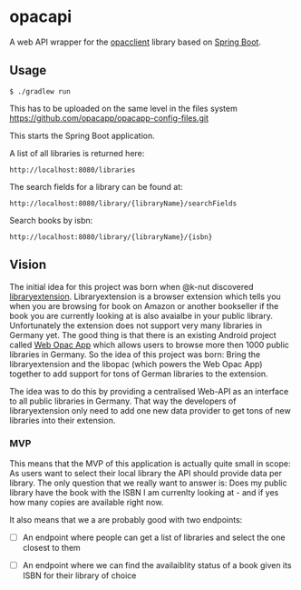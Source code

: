 # opacapi

A web API wrapper for the [opacclient][opacclient-github] library based on [Spring Boot][spring-boot-website].

## Usage

    $ ./gradlew run

This has to be uploaded on the same level in the files system
    https://github.com/opacapp/opacapp-config-files.git

This starts the Spring Boot application.

A list of all libraries is returned here:

    http://localhost:8080/libraries

The search fields for a library can be found at:

    http://localhost:8080/library/{libraryName}/searchFields

Search books by isbn:

    http://localhost:8080/library/{libraryName}/{isbn}


[opacclient-github]: https://github.com/opacapp/opacclient
[spring-boot-website]: https://projects.spring.io/spring-boot/

## Vision

The initial idea for this project was born when @k-nut discovered [libraryextension](https://www.libraryextension.com). Libraryextension is a browser extension which tells you when you are browsing for book on Amazon or another bookseller if the book you are currently looking at is also avaialbe in your public library. Unfortunately the extension does not support very many libraries in Germany yet. The good thing is that there is an existing Android project called [Web Opac App](https://github.com/opacapp/opacclient) which allows users to browse more then 1000 public libraries in Germany. So the idea of this project was born: Bring the libraryextension and the libopac (which powers the Web Opac App) together to add support for tons of German libraries to the extension.

The idea was to do this by providing a centralised Web-API as an interface to all public libraries in Germany. That way the developers of libraryextension only need to add one new data provider to get tons of new libraries into their extension.

### MVP

This means that the MVP of this application is actually quite small in scope: As users want to select their local library the API should provide data per library. The only question that we really want to answer is: Does my public library have the book with the ISBN I am currenlty looking at - and if yes how many copies are available right now. 

It also means that we a are probably good with two endpoints: 

- [ ] An endpoint where people can get a list of libraries and select the one closest to them 
- [ ] An endpoint where we can find the availaiblity status of a book given its ISBN for their library of choice

